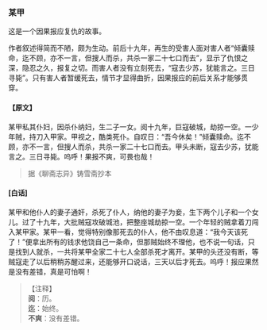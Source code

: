 <script type="text/javascript">
    var head = document.getElementsByTagName('head')[0];
    cssURL = '/public/liao.css';
    linkTag = document.createElement('link');
    linkTag.href = cssURL;
    linkTag.setAttribute('type','text/css');
    linkTag.setAttribute('rel','stylesheet');
    head.appendChild(linkTag);
</script>
### 某甲

这是一个因果报应复仇的故事。

作者叙述得简而不陋，颇为生动。前后十九年，再生的受害人面对害人者“倾囊赎命，迄不顾，亦不一言，但搜人而杀，共杀一家二十七口而去”，显示了仇恨之深，隐忍之久，报复之切。而害人者没有立刻死去，“寇去少苏，犹能言之。三日寻毙”。只有害人者暂缓死去，情节才显得曲折，因果报应的前后关系才能够贯穿。

#### 【原文】
<section>
某甲私其仆妇，因杀仆纳妇，生二子一女。阅十九年，巨寇破城，劫掠一空。一少年贼，持刀入甲家。甲视之，酷类死仆。自叹日：“吾今休矣！”倾囊赎命。迄不顾，亦不一言，但搜人而杀，共杀一家二十七口而去。甲头未断，寇去少苏，犹能言之。三日寻毙。呜呼！果报不爽，可畏也哉！

</section>

> 据《聊斋志异》铸雪斋抄本

#### [白话]
<aside>

某甲和他仆人的妻子通奸，杀死了仆人，纳他的妻子为妾，生下两个儿子和一个女儿。过了十九年，大批贼寇攻破城池，把整座城劫掠一空。一个年轻的贼拿着刀闯入某甲家。某甲一看，觉得特别像那死去的仆人，他不由叹息道：“我今天该死了！”便拿出所有的钱求他饶自己一条命，但那贼始终不理他，也不说一句话，只是找到人就杀，一共将某甲全家二十七人全部杀死才离开。某甲的头还没有断，等贼寇走了以后稍稍苏醒过来，还能够开口说话，三天以后才死去。呜呼！报应果然是没有差错，真是可怕啊！

</aside>

> 【注释】  
<b>阅</b>：历。  
<b>迄</b>：始终。  
<b>不爽</b>：没有差错。  
